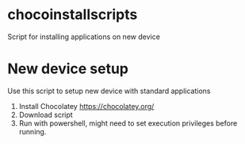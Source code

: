 # chocoinstallscripts
Script for installing applications on new device

# New device setup

Use this script to setup new device with standard applications

1. Install Chocolatey https://chocolatey.org/
2. Download script
3. Run with powershell, might need to set execution privileges before running.
